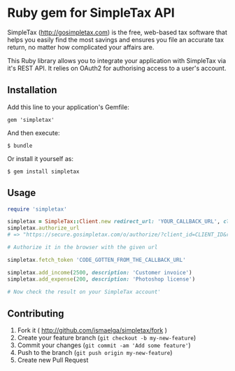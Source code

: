 # Ruby gem for SimpleTax API

SimpleTax (http://gosimpletax.com) is the free, web-based tax software that helps you easily find the most savings and ensures you file an accurate tax return, no matter how complicated your affairs are.

This Ruby library allows you to integrate your application with SimpleTax via it's REST API. It relies on OAuth2 for authorising access to a user's account.


## Installation

Add this line to your application's Gemfile:

    gem 'simpletax'

And then execute:

    $ bundle

Or install it yourself as:

    $ gem install simpletax

## Usage

```ruby
require 'simpletax'

simpletax = SimpleTax::Client.new redirect_url: 'YOUR_CALLBACK_URL', client_id: 'CLIENT_ID', client_secret: 'CLIENT_SECRET'
simpletax.authorize_url
# => "https://secure.gosimpletax.com/o/authorize/?client_id=CLIENT_ID&redirect_uri=YOUR_CALLBACK_URL&response_type=code"

# Authorize it in the browser with the given url

simpletax.fetch_token 'CODE_GOTTEN_FROM_THE_CALLBACK_URL'

simpletax.add_income(2500, description: 'Customer invoice')
simpletax.add_expense(200, description: 'Photoshop license')

# Now check the result on your SimpleTax account'
```

## Contributing

1. Fork it ( http://github.com/ismaelga/simpletax/fork )
2. Create your feature branch (`git checkout -b my-new-feature`)
3. Commit your changes (`git commit -am 'Add some feature'`)
4. Push to the branch (`git push origin my-new-feature`)
5. Create new Pull Request
